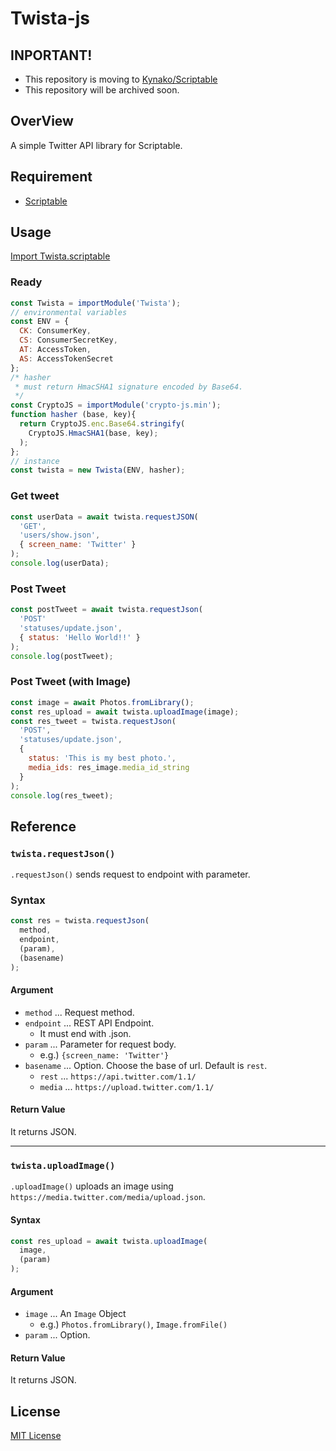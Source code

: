 # Twista-js
## INPORTANT!
- This repository is moving to [Kynako/Scriptable](https://github.com/Kynako/Scriptable)
- This repository will be archived soon.

## OverView
A simple Twitter API library for Scriptable.

## Requirement
- [Scriptable](https://scriptable.app/)

## Usage
[Import Twista.scriptable](https://raw.githubusercontent.com/Kynako/Twista-js/main/src/Twista.scriptable)

### Ready
```JavaScript
const Twista = importModule('Twista');
// environmental variables
const ENV = {
  CK: ConsumerKey,
  CS: ConsumerSecretKey,
  AT: AccessToken,
  AS: AccessTokenSecret
};
/* hasher
 * must return HmacSHA1 signature encoded by Base64.
 */
const CryptoJS = importModule('crypto-js.min');
function hasher (base, key){
  return CryptoJS.enc.Base64.stringify(
    CryptoJS.HmacSHA1(base, key);
  );
};
// instance
const twista = new Twista(ENV, hasher);
```

### Get tweet
```JavaScript
const userData = await twista.requestJSON(
  'GET',
  'users/show.json',
  { screen_name: 'Twitter' }
);
console.log(userData);
```

### Post Tweet
```JavaScript
const postTweet = await twista.requestJson(
  'POST'
  'statuses/update.json',
  { status: 'Hello World!!' }
);
console.log(postTweet);
```

### Post Tweet (with Image)
```JavaScript
const image = await Photos.fromLibrary();
const res_upload = await twista.uploadImage(image);
const res_tweet = twista.requestJson(
  'POST',
  'statuses/update.json',
  {
    status: 'This is my best photo.', 
    media_ids: res_image.media_id_string
  }
);
console.log(res_tweet);
```

## Reference
### `twista.requestJson()`
`.requestJson()` sends request to endpoint with parameter.

### Syntax
```javascript
const res = twista.requestJson(
  method,
  endpoint,
  (param),
  (basename)
);
```
#### Argument
- `method` ... Request method.
- `endpoint` ... REST API Endpoint.
   - It must end with .json.
- `param` ... Parameter for request body.
   - e.g.) `{screen_name: 'Twitter'}`
- `basename` ... Option. Choose the base of url. Default is `rest`.
   - `rest` ... `https://api.twitter.com/1.1/`
   - `media` ... `https://upload.twitter.com/1.1/`

#### Return Value
It returns JSON.

---

### `twista.uploadImage()`
`.uploadImage()` uploads an image using `https://media.twitter.com/media/upload.json`.

#### Syntax
```javascript
const res_upload = await twista.uploadImage(
  image,
  (param)
);
```

#### Argument
- `image` ... An `Image` Object
   - e.g.) `Photos.fromLibrary()`, `Image.fromFile()`
- `param` ... Option.
#### Return Value
It returns JSON.

## License
[MIT License](LICENSE)
